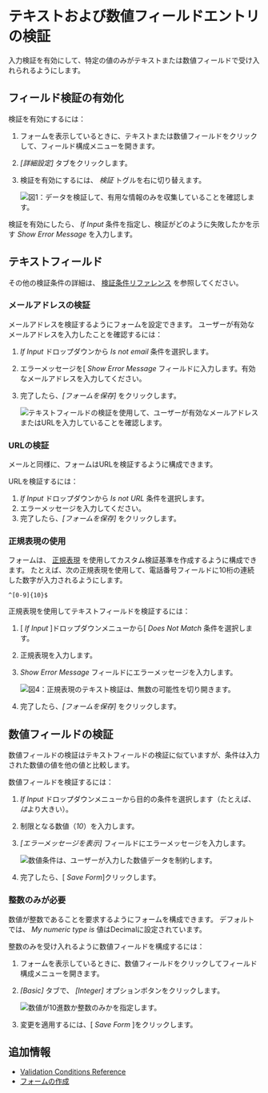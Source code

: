 # テキストおよび数値フィールドエントリの検証

入力検証を有効にして、特定の値のみがテキストまたは数値フィールドで受け入れられるようにします。

## フィールド検証の有効化

検証を有効にするには：

1.  フォームを表示しているときに、テキストまたは数値フィールドをクリックして、フィールド構成メニューを開きます。

2.  *[詳細設定]* タブをクリックします。

3.  検証を有効にするには、 *検証* トグルを右に切り替えます。

    ![図1：データを検証して、有用な情報のみを収集していることを確認します。](./validating-text-and-numeric-field-entries/images/01.png)

検証を有効にしたら、 *If Input* 条件を指定し、検証がどのように失敗したかを示す *Show Error Message* を入力します。

<!-- When are the validation rules active? Does a person need to "Save" the form for the validation to be active? If yes, then we should explicitly say so. -->

## テキストフィールド

その他の検証条件の詳細は、 [検証条件リファレンス](./validation-conditions-reference.md) を参照してください。

### メールアドレスの検証

メールアドレスを検証するようにフォームを設定できます。 ユーザーが有効なメールアドレスを入力したことを確認するには：

1.  *If Input* ドロップダウンから *Is not email* 条件を選択します。

2.  エラーメッセージを[ *Show Error Message* フィールドに入力します。有効なメールアドレスを入力してください。

3.  完了したら、*[フォームを保存]* をクリックします。

    ![テキストフィールドの検証を使用して、ユーザーが有効なメールアドレスまたはURLを入力していることを確認します。](./validating-text-and-numeric-field-entries/images/04.png)

### URLの検証

メールと同様に、フォームはURLを検証するように構成できます。

URLを検証するには：

1.  *If Input* ドロップダウンから *Is not URL* 条件を選択します。
2.  エラーメッセージを入力してください。
3.  完了したら、*[フォームを保存]* をクリックします。

### 正規表現の使用

フォームは、 [正規表現](https://en.wikipedia.org/wiki/Regular_expression) を使用してカスタム検証基準を作成するように構成できます。 たとえば、次の正規表現を使用して、電話番号フィールドに10桁の連続した数字が入力されるようにします。

    ^[0-9]{10}$

正規表現を使用してテキストフィールドを検証するには：

1.  [ *If Input* ]ドロップダウンメニューから[ *Does Not Match* 条件を選択します。

2.  正規表現を入力します。

3.  *Show Error Message* フィールドにエラーメッセージを入力します。

    ![図4：正規表現のテキスト検証は、無数の可能性を切り開きます。](./validating-text-and-numeric-field-entries/images/05.png)

4.  完了したら、*[フォームを保存]* をクリックします。

## 数値フィールドの検証

数値フィールドの検証はテキストフィールドの検証に似ていますが、条件は入力された数値の値を他の値と比較します。

数値フィールドを検証するには：

1.  *If Input* ドロップダウンメニューから目的の条件を選択します（たとえば、 *は*より大きい）。

2.  制限となる数値（*10*）を入力します。

3.  *[エラーメッセージを表示]* フィールドにエラーメッセージを入力します。

    ![数値条件は、ユーザーが入力した数値データを制約します。](./validating-text-and-numeric-field-entries/images/02.png)

4.  完了したら、[ *Save Form*]クリックします。

### 整数のみが必要

数値が整数であることを要求するようにフォームを構成できます。 デフォルトでは、 *My numeric type is* 値はDecimalに設定されています。

整数のみを受け入れるように数値フィールドを構成するには：

1.  フォームを表示しているときに、数値フィールドをクリックしてフィールド構成メニューを開きます。

2.  *[Basic]* タブで、 *[Integer]* オプションボタンをクリックします。

    ![数値が10進数か整数のみかを指定します。](./validating-text-and-numeric-field-entries/images/03.png)

3.  変更を適用するには、[ *Save Form* ]をクリックします。

## 追加情報

  - [Validation Conditions Reference](./validation-conditions-reference.md)
  - [フォームの作成](./creating-forms.md)
